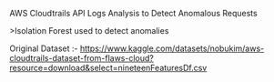 AWS Cloudtrails API Logs Analysis to Detect Anomalous Requests

\>Isolation Forest used to detect anomalies

Original Dataset :- https://www.kaggle.com/datasets/nobukim/aws-cloudtrails-dataset-from-flaws-cloud?resource=download&select=nineteenFeaturesDf.csv
